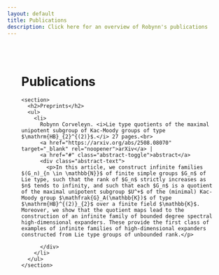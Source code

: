 ```yaml
---
layout: default
title: Publications
description: Click here for an overview of Robynn's publications
---
```


  <main style="max-width:800px; margin:auto; padding:2rem;">
    <h1>Publications</h1>

    <section>
      <h2>Preprints</h2>
      <ul>
        <li>
          Robynn Corveleyn. <i>Lie type quotients of the maximal unipotent subgroup of Kac-Moody groups of type $\mathrm{HB}_{2}^{(2)}$.</i> 27 pages.<br>
          <a href="https://arxiv.org/abs/2508.08070" target="_blank" rel="noopener">arXiv</a> |
          <a href="#" class="abstract-toggle">abstract</a>
          <div class="abstract-text">
            <p>In this article, we construct infinite families $(G_n)_{n \in \mathbb{N}}$ of finite simple groups $G_n$ of Lie type, such that the rank of $G_n$ strictly increases as $n$ tends to infinity, and such that each $G_n$ is a quotient of the maximal unipotent subgroup $U^+$ of the (minimal) Kac-Moody group $\mathfrak{G}_A(\mathbb{K})$ of type $\mathrm{HB}^{(2)}_{2}$ over a finite field $\mathbb{K}$. Moreover, we show that the quotient maps lead to the construction of an infinite family of bounded degree spectral high-dimensional expanders. These provide the first class of examples of infinite families of high-dimensional expanders constructed from Lie type groups of unbounded rank.</p>
            
          </div>
        </li>
      </ul>
    </section>
  </main>


